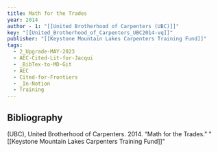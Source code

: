 ```yaml
---
title: Math for the Trades
year: 2014
author - 1: "[[United Brotherhood of Carpenters (UBC)]]"
key: "[[United_Brotherhood_of_Carpenters_UBC2014-vq]]"
publisher: "[[Keystone Mountain Lakes Carpenters Training Fund]]"
tags:
  - 2_Upgrade-MAY-2023
  - AEC-Cited-Lit-for-Jacqui
  - _BibTex-to-MD-Git
  - AEC
  - Cited-for-Frontiers
  - _In-Notion
  - Training
---
```


## Bibliography
(UBC), United Brotherhood of Carpenters. 2014. “Math for the Trades.” "[[Keystone Mountain Lakes Carpenters Training Fund]]"